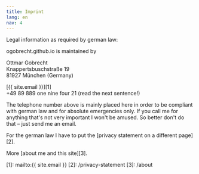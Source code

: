 ```yaml
---
title: Imprint
lang: en
nav: 4
---
```


Legal information as required by german law:

ogobrecht.github.io is maintained by

Ottmar Gobrecht  
Knappertsbuschstraße 19  
81927 München (Germany)

[{{ site.email }}][1]  
+49 89 889 one nine four 21 (read the next sentence!)

The telephone number above is mainly placed here in order to be compliant with german law and for absolute emergencies only. If you call me for anything that's not very important I won't be amused. So better don't do that – just send me an email.

For the german law I have to put the [privacy statement on a different page][2].

More [about me and this site][3].

[1]: mailto:{{ site.email }}
[2]: /privacy-statement
[3]: /about

